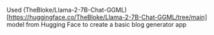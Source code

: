 Used (TheBloke/Llama-2-7B-Chat-GGML)[https://huggingface.co/TheBloke/Llama-2-7B-Chat-GGML/tree/main] model from Hugging Face to create a basic blog generator app
